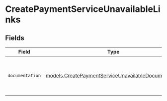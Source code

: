 # CreatePaymentServiceUnavailableLinks


## Fields

| Field                                                                                                            | Type                                                                                                             | Required                                                                                                         | Description                                                                                                      |
| ---------------------------------------------------------------------------------------------------------------- | ---------------------------------------------------------------------------------------------------------------- | ---------------------------------------------------------------------------------------------------------------- | ---------------------------------------------------------------------------------------------------------------- |
| `documentation`                                                                                                  | [models.CreatePaymentServiceUnavailableDocumentation](../models/createpaymentserviceunavailabledocumentation.md) | :heavy_check_mark:                                                                                               | The URL to the generic Mollie API error handling guide.                                                          |